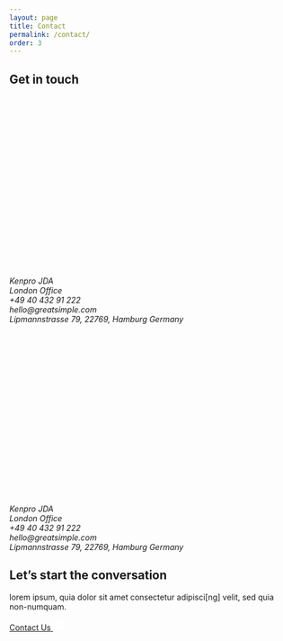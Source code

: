 ```yaml
---
layout: page
title: Contact
permalink: /contact/
order: 3
---
```


<h2 class="f2 lh-title fw1 ma0 mb3 tc">Get in touch</h2>

<section class="pv3">
  <div class="flex-ns">
    <div class="w-50-ns w-100">
      <div class="">
        <div id="map1" class="w-100" style="height: 20rem;"></div>
      </div>
    </div>
    <div class="w-50-ns w-100 pa3 flex items-center">
      <address class="fs-normal">
      <span class="fw8 f4">Kenpro JDA<br>London Office</span><br>
       +49 40 432 91 222<br>
       hello@greatsimple.com<br>
       Lipmannstrasse 79, 22769,  Hamburg Germany
      </address>
    </div>
  </div>
</section>

<section class="pv3">
  <div class="flex-ns">
    <div class="w-50-ns w-100">
      <div class="">
        <div id="map2" class="h5 w-100" style="height: 20rem;"></div>
      </div>
    </div>
    <div class="w-50-ns w-100 pa3 flex items-center">
      <address class="fs-normal">
      <span class="fw8 f4">Kenpro JDA<br>London Office</span><br>
       +49 40 432 91 222<br>
       hello@greatsimple.com<br>
       Lipmannstrasse 79, 22769,  Hamburg Germany
      </address>
    </div>
  </div>
</section>

<section class="bg-near-black pv5">
  <div class="tc mw6 auto center">
    <h2 class="f2 lh-title fw1 ma0 mb3 white">Let’s start the conversation</h2>
    <p class="ma0 mb3 white">lorem ipsum, quia dolor sit amet consectetur
adipisci[ng] velit, sed quia non-numquam.</p>
<a href="#" class="inline-flex items-center f6 link ph3 pv3 mv3 dib white bg-red br-pill"><span>Contact Us</span> <svg class="ml5" xmlns="http://www.w3.org/2000/svg" xmlns:xlink="http://www.w3.org/1999/xlink" version="1.1" x="0px" y="0px" viewBox="0 0 260 260" style="enable-background:new 0 0 260 260;" xml:space="preserve" transform="rotate(90 0 0)" height="20" width="20"><path fill="#ffffff" d=" M5,128.6c0,69,56,125,125,125s125-56,125-125s-56-125-125-125S5,59.5,5,128.6z M142.2,98.9l46.4,46.3c2,2,2.9,4.5,2.9,7.1  c0,2.6-1,5.1-2.9,7.1c-3.9,3.9-10.2,3.9-14.1,0L128,113.1l-46.4,46.3c-3.9,3.9-10.2,3.9-14.1,0c-3.9-3.9-3.9-10.2,0-14.1L128,84.8  L142.2,98.9z"></path></svg></a>
  </div>
</section>


<script>
function initMap() {
  const latLng1 = {lat: -33.8568, lng: 151.2153};
  const latLng2 = {lat: -33.8568, lng: 151.2153};
  const map1 = new google.maps.Map(document.getElementById('map1'), {
    zoom: 14,
    center: latLng1,
    mapTypeControl: true
  });
  const map2 = new google.maps.Map(document.getElementById('map2'), {
    zoom: 14,
    center: latLng2
  });
  const marker1 = new google.maps.Marker({
    position: map1,
    map: map1
  });
  const marker2 = new google.maps.Marker({
    position: map2,
    map: map2
  });
    }
  </script>
  <script async defer
  src="https://maps.googleapis.com/maps/api/js?key=AIzaSyDTlJ1i_YeRU6QraxHkCGFMvoL5CTgF0Xk&callback=initMap">
  </script>
